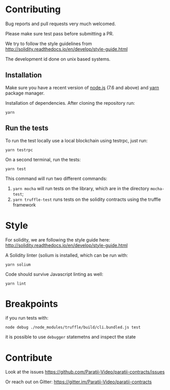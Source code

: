 
# Contributing

Bug reports and pull requests very much welcomed.

Please make sure test pass before submitting a PR.

We try to follow the style guidelines from http://solidity.readthedocs.io/en/develop/style-guide.html

The development id done on unix based systems.  



## Installation

Make sure you have a recent version of [node.js](https://nodejs.org/) (7.6 and above) and [yarn](https://yarnpkg.com) package manager.

Installation of dependencies. After cloning the repository run:

    yarn

## Run the tests

To run the test locally use a local blockchain using testrpc, just run:

    yarn testrpc

On a second terminal, run the tests:

    yarn test

This command will run two different commands:

1. `yarn mocha` will run tests on the library, which are in the directory `mocha-test`;
2. `yarn truffle-test` runs tests on the solidity contracts using the truffle framework


# Style

For solidity, we are following the style guide here: http://solidity.readthedocs.io/en/develop/style-guide.html

A Solidity linter (solium is installed, which can be run with:

    yarn solium

Code should survive Javascript linting as well:

    yarn lint

# Breakpoints

if you run tests with:

    node debug ./node_modules/truffle/build/cli.bundled.js test

it is possible to use `debugger` statemetns and inspect the state

# Contribute

Look at the issues https://github.com/Paratii-Video/paratii-contracts/issues

Or reach out on Gitter: https://gitter.im/Paratii-Video/paratii-contracts
